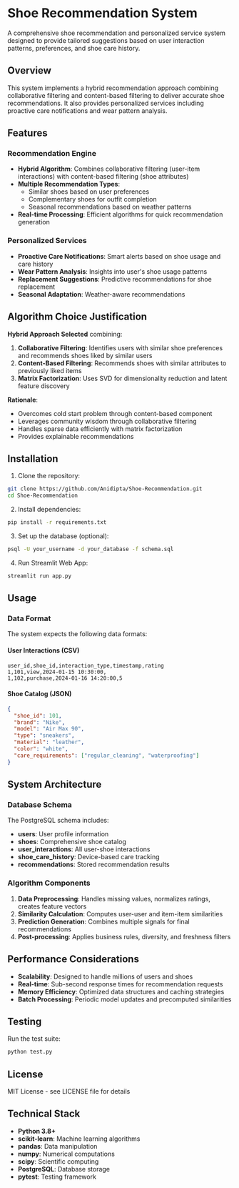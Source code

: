# Shoe Recommendation System

A comprehensive shoe recommendation and personalized service system designed to provide tailored suggestions based on user interaction patterns, preferences, and shoe care history.

## Overview

This system implements a hybrid recommendation approach combining collaborative filtering and content-based filtering to deliver accurate shoe recommendations. It also provides personalized services including proactive care notifications and wear pattern analysis.

## Features

### Recommendation Engine
- **Hybrid Algorithm**: Combines collaborative filtering (user-item interactions) with content-based filtering (shoe attributes)
- **Multiple Recommendation Types**: 
  - Similar shoes based on user preferences
  - Complementary shoes for outfit completion
  - Seasonal recommendations based on weather patterns
- **Real-time Processing**: Efficient algorithms for quick recommendation generation

### Personalized Services
- **Proactive Care Notifications**: Smart alerts based on shoe usage and care history
- **Wear Pattern Analysis**: Insights into user's shoe usage patterns
- **Replacement Suggestions**: Predictive recommendations for shoe replacement
- **Seasonal Adaptation**: Weather-aware recommendations

## Algorithm Choice Justification

**Hybrid Approach Selected** combining:

1. **Collaborative Filtering**: Identifies users with similar shoe preferences and recommends shoes liked by similar users
2. **Content-Based Filtering**: Recommends shoes with similar attributes to previously liked items
3. **Matrix Factorization**: Uses SVD for dimensionality reduction and latent feature discovery

**Rationale**:
- Overcomes cold start problem through content-based component
- Leverages community wisdom through collaborative filtering
- Handles sparse data efficiently with matrix factorization
- Provides explainable recommendations

## Installation

1. Clone the repository:
```bash
git clone https://github.com/Anidipta/Shoe-Recommendation.git
cd Shoe-Recommendation
```

2. Install dependencies:
```bash
pip install -r requirements.txt
```

3. Set up the database (optional):
```bash
psql -U your_username -d your_database -f schema.sql
```

4. Run Streamlit Web App:
```bash
streamlit run app.py
```

## Usage

### Data Format

The system expects the following data formats:

#### User Interactions (CSV)
```csv
user_id,shoe_id,interaction_type,timestamp,rating
1,101,view,2024-01-15 10:30:00,
1,102,purchase,2024-01-16 14:20:00,5
```

#### Shoe Catalog (JSON)
```json
{
  "shoe_id": 101,
  "brand": "Nike",
  "model": "Air Max 90",
  "type": "sneakers",
  "material": "leather",
  "color": "white",
  "care_requirements": ["regular_cleaning", "waterproofing"]
}
```

## System Architecture

### Database Schema
The PostgreSQL schema includes:
- **users**: User profile information
- **shoes**: Comprehensive shoe catalog
- **user_interactions**: All user-shoe interactions
- **shoe_care_history**: Device-based care tracking
- **recommendations**: Stored recommendation results

### Algorithm Components

1. **Data Preprocessing**: Handles missing values, normalizes ratings, creates feature vectors
2. **Similarity Calculation**: Computes user-user and item-item similarities
3. **Prediction Generation**: Combines multiple signals for final recommendations
4. **Post-processing**: Applies business rules, diversity, and freshness filters

## Performance Considerations

- **Scalability**: Designed to handle millions of users and shoes
- **Real-time**: Sub-second response times for recommendation requests
- **Memory Efficiency**: Optimized data structures and caching strategies
- **Batch Processing**: Periodic model updates and precomputed similarities

## Testing

Run the test suite:
```bash
python test.py
```

## License

MIT License - see LICENSE file for details

## Technical Stack

- **Python 3.8+**
- **scikit-learn**: Machine learning algorithms
- **pandas**: Data manipulation
- **numpy**: Numerical computations
- **scipy**: Scientific computing
- **PostgreSQL**: Database storage
- **pytest**: Testing framework